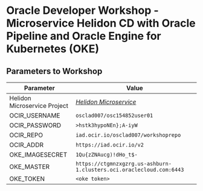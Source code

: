 # Oracle Developer Workshop - Microservice Helidon CD with Oracle Pipeline and Oracle Engine for Kubernetes (OKE)

## Parameters to Workshop

| Parameter                    | Value                                                     |
| ---------------------------- | --------------------------------------------------------- |
| Helidon Microservice Project | *[Helidon Microservice](https://github.com/pasimoes/helidon-quickstart-se)* |
| OCIR_USERNAME                | `osclad007/osc154852user01`                               |
| OCIR_PASSWORD                | `>hstk3hypoNEn};A-iyW`                                   |
| OCIR_REPO                    | `iad.ocir.io/osclad007/workshoprepo`                      |
| OCIR_ADDR                    | `https://iad.ocir.io/v2`                        | 
| OKE_IMAGESECRET              | `1Qu{zZNAucg)!dHo_t$-`                                         |
| OKE_MASTER                   | `https://ctgmnzxgzrg.us-ashburn-1.clusters.oci.oraclecloud.com:6443`                           |
| OKE_TOKEN                    | `<oke token>`                                             |

